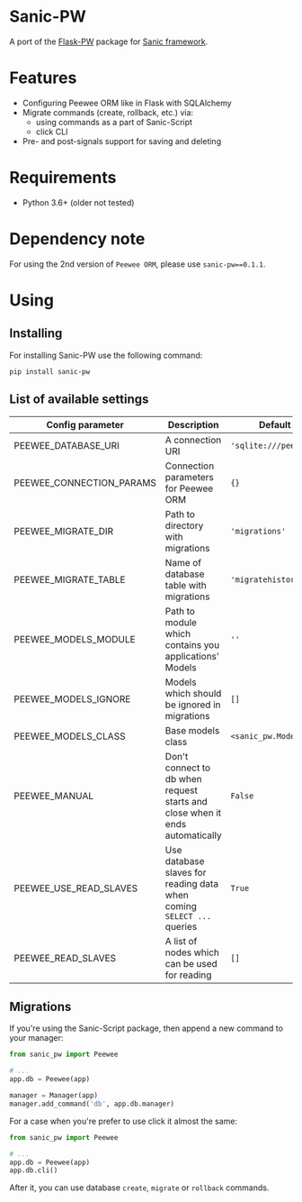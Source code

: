 # Sanic-PW

A port of the [Flask-PW](https://github.com/klen/flask-pw) package for [Sanic framework](https://github.com/channelcat/sanic).

# Features
- Configuring Peewee ORM like in Flask with SQLAlchemy
- Migrate commands (create, rollback, etc.) via:
    - using commands as a part of Sanic-Script
    - click CLI
- Pre- and post-signals support for saving and deleting

# Requirements
- Python 3.6+ (older not tested)

# Dependency note
For using the 2nd version of `Peewee ORM`, please use `sanic-pw==0.1.1`.

# Using
## Installing
For installing Sanic-PW use the following command:
```
pip install sanic-pw
```

## List of available settings
| Config parameter | Description |  Default value |
|------------------|-------------|----------------|
| PEEWEE_DATABASE_URI      | A connection URI                                        | `'sqlite:///peewee.sqlite'`  |
| PEEWEE_CONNECTION_PARAMS | Connection parameters for Peewee ORM                    | `{}`                         |
| PEEWEE_MIGRATE_DIR       | Path to directory with migrations                       | `'migrations'`               |
| PEEWEE_MIGRATE_TABLE     | Name of database table with migrations                  | `'migratehistory'`           | 
| PEEWEE_MODELS_MODULE     | Path to module which contains you applications' Models  | `''`                         |
| PEEWEE_MODELS_IGNORE     | Models which should be ignored in migrations            | `[]`                         |
| PEEWEE_MODELS_CLASS      | Base models class                                       | `<sanic_pw.Model>`           |            
| PEEWEE_MANUAL            | Don't connect to db when request starts and close when it ends automatically | `False` |     
| PEEWEE_USE_READ_SLAVES   | Use database slaves for reading data when coming `SELECT ...` queries        | `True`  |    
| PEEWEE_READ_SLAVES       | A list of nodes which can be used for reading                                | `[]`    |    

## Migrations
If you're using the Sanic-Script package, then append a new command to your manager:
```python
from sanic_pw import Peewee

# ...
app.db = Peewee(app)

manager = Manager(app)
manager.add_command('db', app.db.manager)
```
For a case when you're prefer to use click it almost the same:
```python
from sanic_pw import Peewee

# ...
app.db = Peewee(app)
app.db.cli() 
```
After it, you can use database `create`, `migrate` or `rollback` commands.
